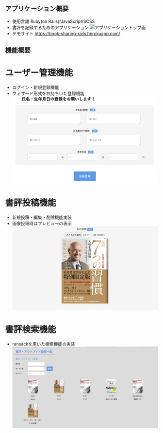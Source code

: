 ## アプリケーション概要
- 使用言語
Ruby(on Rails)/JavaScript/SCSS
- 書評を記録するためのアプリケーション
![アプリケーショントップ画](app/assets/images/top.png)
- デモサイト
https://book-sharing-rails.herokuapp.com/

## 機能概要
# ユーザー管理機能
- ログイン・新規登録機能
- ウィザード形式をお持ちいた登録機能
![ウィザード形式](app/assets/images/wizard.png)

# 書評投稿機能
- 新規投稿・編集・削除機能実装
- 画像投稿時はプレビューの表示
![プレビュー画像](app/assets/images/preview.png)

# 書評検索機能
- ransackを用いた検索機能の実装
![検索機能の実装](app/assets/images/search.png)




